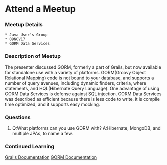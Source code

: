 # Attend a Meetup

### Meetup Details
    * Java User's Group
    * 09NOV17
    * GORM Data Services

### Description of Meetup
The presenter discussed GORM, formerly a part of Grails, but now available for standalone use with a variety of platforms. GORM(Groovy Object Relational Mapping) code is not bound to your database, and supports a number of query avenues, including dynamic finders, criteria, where statements, and HQL(Hibernate Query Language). One advantage of using GORM Data Services is defense against SQL injection. GORM Data Services was described as efficient because there is less code to write, it is compile time optimized, and it supports easy mocking.

### Questions
1. Q:What platforms can you use GORM with? A:Hibernate, MongoDB, and multiple JPAs, to name a few.

### Continued Learning
[Grails Documentation](http://docs.grails.org/latest/guide/single.html)
[GORM Documentation](http://gorm.grails.org/latest/hibernate/manual/index.html)
